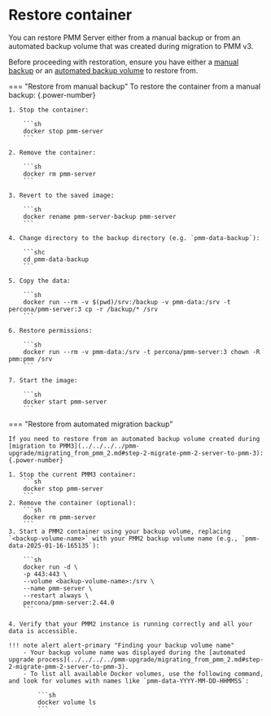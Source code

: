 # Restore container
You can restore PMM Server either from a manual backup or from an automated backup volume that was created during migration to PMM v3.

Before proceeding with restoration, ensure you have either a [manual backup](backup_container.md) or an [automated backup volume](../../../../pmm-upgrade/migrating_from_pmm_2.md#step-2-migrate-pmm-2-server-to-pmm-3) to restore from.

=== "Restore from manual backup"
    To restore the container from a manual backup:
    {.power-number}

    1. Stop the container:

        ```sh
        docker stop pmm-server
        ```

    2. Remove the container:

        ```sh
        docker rm pmm-server
        ```

    3. Revert to the saved image:

        ```sh
        docker rename pmm-server-backup pmm-server
        ```

    4. Change directory to the backup directory (e.g. `pmm-data-backup`):

        ```shc
        cd pmm-data-backup
        ```

    5. Copy the data:

        ```sh
        docker run --rm -v $(pwd)/srv:/backup -v pmm-data:/srv -t percona/pmm-server:3 cp -r /backup/* /srv
        ```

    6. Restore permissions:

        ```sh
        docker run --rm -v pmm-data:/srv -t percona/pmm-server:3 chown -R pmm:pmm /srv
        ```

    7. Start the image:

        ```sh
        docker start pmm-server
        ```

=== "Restore from automated migration backup"

    If you need to restore from an automated backup volume created during [migration to PMM3](../../../../pmm-upgrade/migrating_from_pmm_2.md#step-2-migrate-pmm-2-server-to-pmm-3):
    {.power-number}

    1. Stop the current PMM3 container:
        ```sh
        docker stop pmm-server
        ```
    2. Remove the container (optional):
        ```sh
        docker rm pmm-server
        ```
    3. Start a PMM2 container using your backup volume, replacing   `<backup-volume-name>` with your PMM2 backup volume name (e.g., `pmm-data-2025-01-16-165135`):

        ```sh
        docker run -d \
        -p 443:443 \
        --volume <backup-volume-name>:/srv \
        --name pmm-server \
        --restart always \
        percona/pmm-server:2.44.0
        ```

    4. Verify that your PMM2 instance is running correctly and all your data is accessible.

    !!! note alert alert-primary "Finding your backup volume name"
        - Your backup volume name was displayed during the [automated upgrade process](../../../../pmm-upgrade/migrating_from_pmm_2.md#step-2-migrate-pmm-2-server-to-pmm-3).
        - To list all available Docker volumes, use the following command, and look for volumes with names like `pmm-data-YYYY-MM-DD-HHMMSS`:

            ```sh
            docker volume ls       
            ```